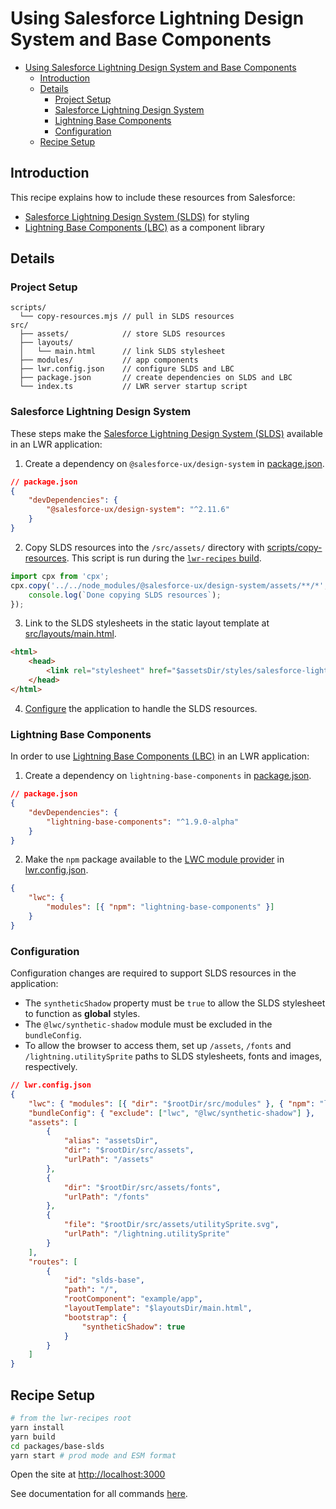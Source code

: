 # Using Salesforce Lightning Design System and Base Components

-   [Using Salesforce Lightning Design System and Base Components](#using-salesforce-lightning-design-system-and-base-components)
    -   [Introduction](#introduction)
    -   [Details](#details)
        -   [Project Setup](#project-setup)
        -   [Salesforce Lightning Design System](#salesforce-lightning-design-system)
        -   [Lightning Base Components](#lightning-base-components)
        -   [Configuration](#configuration)
    -   [Recipe Setup](#recipe-setup)

## Introduction

This recipe explains how to include these resources from Salesforce:

-   [Salesforce Lightning Design System (SLDS)](https://www.lightningdesignsystem.com/getting-started/) for styling
-   [Lightning Base Components (LBC)](https://github.com/salesforce/lightning-base-components) as a component library

## Details

### Project Setup

```
scripts/
  └── copy-resources.mjs // pull in SLDS resources
src/
  ├── assets/            // store SLDS resources
  ├── layouts/
  │   └── main.html      // link SLDS stylesheet
  ├── modules/           // app components
  ├── lwr.config.json    // configure SLDS and LBC
  ├── package.json       // create dependencies on SLDS and LBC
  └── index.ts           // LWR server startup script
```

### Salesforce Lightning Design System

These steps make the [Salesforce Lightning Design System (SLDS)](https://www.lightningdesignsystem.com/getting-started/) available in an LWR application:

1. Create a dependency on `@salesforce-ux/design-system` in [package.json](./package.json).

```json
// package.json
{
    "devDependencies": {
        "@salesforce-ux/design-system": "^2.11.6"
    }
}
```

2. Copy SLDS resources into the `/src/assets/` directory with [scripts/copy-resources](./scripts/copy-resources.mjs). This script is run during the [`lwr-recipes` build](#recipe-setup).

```js
import cpx from 'cpx';
cpx.copy('../../node_modules/@salesforce-ux/design-system/assets/**/*', 'src/assets', () => {
    console.log(`Done copying SLDS resources`);
});
```

3. Link to the SLDS stylesheets in the static layout template at [src/layouts/main.html](./src/layouts/main.html).

```html
<html>
    <head>
        <link rel="stylesheet" href="$assetsDir/styles/salesforce-lightning-design-system.css" />
    </head>
</html>
```

4. [Configure](#configuration) the application to handle the SLDS resources.

### Lightning Base Components

In order to use [Lightning Base Components (LBC)](https://github.com/salesforce/lightning-base-components) in an LWR application:

1. Create a dependency on `lightning-base-components` in [package.json](./package.json).

```json
// package.json
{
    "devDependencies": {
        "lightning-base-components": "^1.9.0-alpha"
    }
}
```

2. Make the `npm` package available to the [LWC module provider](https://rfcs.lwc.dev/rfcs/lwc/0020-module-resolution) in [lwr.config.json](./lwr.config.json).

```json
{
    "lwc": {
        "modules": [{ "npm": "lightning-base-components" }]
    }
}
```

### Configuration

Configuration changes are required to support SLDS resources in the application:

-   The `syntheticShadow` property must be `true` to allow the SLDS stylesheet to function as **global** styles.
-   The `@lwc/synthetic-shadow` module must be excluded in the `bundleConfig`.
-   To allow the browser to access them, set up `/assets`, `/fonts` and `/lightning.utilitySprite` paths to SLDS stylesheets, fonts and images, respectively.

```json
// lwr.config.json
{
    "lwc": { "modules": [{ "dir": "$rootDir/src/modules" }, { "npm": "lightning-base-components" }] },
    "bundleConfig": { "exclude": ["lwc", "@lwc/synthetic-shadow"] },
    "assets": [
        {
            "alias": "assetsDir",
            "dir": "$rootDir/src/assets",
            "urlPath": "/assets"
        },
        {
            "dir": "$rootDir/src/assets/fonts",
            "urlPath": "/fonts"
        },
        {
            "file": "$rootDir/src/assets/utilitySprite.svg",
            "urlPath": "/lightning.utilitySprite"
        }
    ],
    "routes": [
        {
            "id": "slds-base",
            "path": "/",
            "rootComponent": "example/app",
            "layoutTemplate": "$layoutsDir/main.html",
            "bootstrap": {
                "syntheticShadow": true
            }
        }
    ]
}
```

## Recipe Setup

```bash
# from the lwr-recipes root
yarn install
yarn build
cd packages/base-slds
yarn start # prod mode and ESM format
```

Open the site at [http://localhost:3000](http://localhost:3000)

See documentation for all commands [here](https://github.com/salesforce/lwr-recipes/blob/master/doc/get_started.md).
